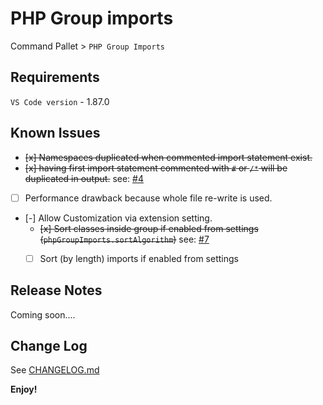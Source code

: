 # PHP Group imports

Command Pallet > `PHP Group Imports`

## Requirements

`VS Code version` - 1.87.0

## Known Issues

- ~~[x] Namespaces duplicated when commented import statement exist.~~
- ~~[x] having first import statement commented with `#` or `/*` will be duplicated in output.~~ see: [#4](https://github.com/mrazinshaikh/php-group-imports-extension/issues/4)
- [ ] Performance drawback because whole file re-write is used.
- [-] Allow Customization via extension setting.
    - ~~[x] Sort classes inside group if enabled from settings (`phpGroupImports.sortAlgorithm`)~~ see: [#7](https://github.com/mrazinshaikh/php-group-imports-extension/issues/7)
    - [ ] Sort (by length) imports if enabled from settings


## Release Notes

Coming soon....

## Change Log
 See [CHANGELOG.md](CHANGELOG.md)

**Enjoy!**
